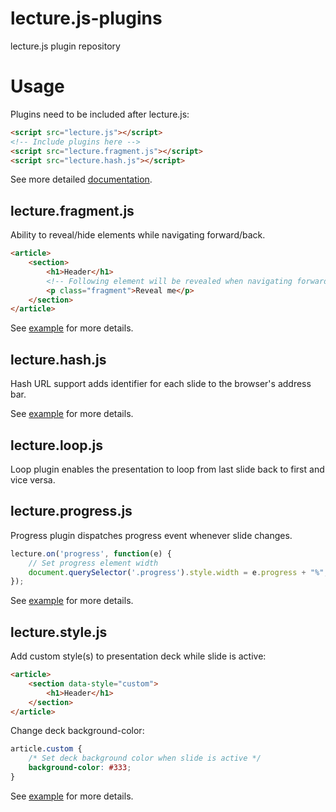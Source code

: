 # lecture.js-plugins

lecture.js plugin repository

# Usage

Plugins need to be included after lecture.js:

```html
<script src="lecture.js"></script>
<!-- Include plugins here -->
<script src="lecture.fragment.js"></script>
<script src="lecture.hash.js"></script>
```

See more detailed [documentation](https://github.com/msavela/lecture.js).

## lecture.fragment.js

Ability to reveal/hide elements while navigating forward/back.

```html
<article>
	<section>
		<h1>Header</h1>
		<!-- Following element will be revealed when navigating forward -->
		<p class="fragment">Reveal me</p>
	</section>
</article>
```

See [example](http://msavela.github.io/lecture.js) for more details.

## lecture.hash.js

Hash URL support adds identifier for each slide to the browser's address bar.

See [example](http://msavela.github.io/lecture.js) for more details.

## lecture.loop.js

Loop plugin enables the presentation to loop from last slide back to first and vice versa.

## lecture.progress.js

Progress plugin dispatches progress event whenever slide changes.

```js
lecture.on('progress', function(e) {
	// Set progress element width
	document.querySelector('.progress').style.width = e.progress + "%";
});
```	

See [example](http://msavela.github.io/lecture.js) for more details.

## lecture.style.js

Add custom style(s) to presentation deck while slide is active:

```html
<article>
	<section data-style="custom">
		<h1>Header</h1>
	</section>
</article>
```

Change deck background-color:

```css
article.custom {
	/* Set deck background color when slide is active */
	background-color: #333;
}
```

See [example](http://msavela.github.io/lecture.js) for more details.
